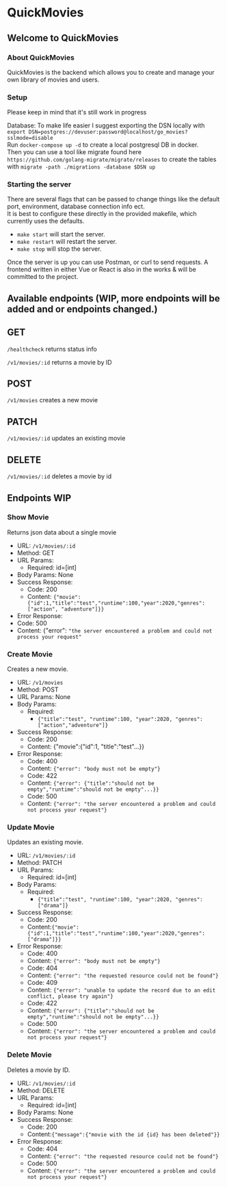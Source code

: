 # QuickMovies
## Welcome to QuickMovies

### About QuickMovies
QuickMovies is the backend which allows you to create and manage your own library of movies and users.

### Setup
Please keep in mind that it's still work in progress

Database:
To make life easier I suggest exporting the DSN locally with `export DSN=postgres://devuser:password@localhost/go_movies?sslmode=disable` <br>
Run `docker-compose up -d` to create a local postgresql DB in docker. <br>
Then you can use a tool like migrate found here `https://github.com/golang-migrate/migrate/releases` to create the tables with `migrate -path ./migrations -database $DSN up`

### Starting the server
There are several flags that can be passed to change things like the default port, environment, database connection info ect.<br>
It is best to configure these directly in the provided makefile, which currently uses the defaults.

* `make start` will start the server.
* `make restart` will restart the server.
* `make stop` will stop the server. 

Once the server is up you can use Postman, or curl to send requests. A frontend written in either Vue or React is also in the works & will be committed to the project.

## Available endpoints (WIP, more endpoints will be added and or endpoints changed.)

## GET
`/healthcheck` returns status info <br>

`/v1/movies/:id` returns a movie by ID <br>


## POST
`/v1/movies` creates a new movie <br>
## PATCH
`/v1/movies/:id` updates an existing movie <br>

## DELETE
`/v1/movies/:id` deletes a movie by id <br>

## Endpoints WIP
### Show Movie
Returns json data about a single movie
* URL: `/v1/movies/:id`
* Method: GET
* URL Params:
  * Required: id=[int]
* Body Params: None
* Success Response:
  * Code: 200
  * Content: `{"movie":{"id":1,"title":"test","runtime":100,"year":2020,"genres":["action", "adventure"]}}`
* Error Response:
* Code: 500
* Content: {"error": `"the server encountered a problem and could not process your request"`


### Create Movie
Creates a new movie.
* URL: `/v1/movies`
* Method: POST
* URL Params: None
* Body Params:
  * Required:
    * `{"title":"test", "runtime":100, "year":2020, "genres":["action","adventure"]}`
* Success Response:
  * Code: 200
  * Content: {"movie":{"id":1, "title":"test"...}}
* Error Response:
  * Code: 400
  * Content: `{"error": "body must not be empty"}`
  * Code: 422
  * Content: `{"error": {"title":"should not be empty","runtime":"should not be empty"...}}`
  * Code: 500
  * Content: `{"error": "the server encountered a problem and could not process your request"}`


### Update Movie
Updates an existing movie.
* URL: `/v1/movies/:id`
* Method: PATCH
* URL Params:
  * Required: id=[int]
* Body Params:
  * Required:
    * `{"title":"test", "runtime":100, "year":2020, "genres":["drama"]}`
* Success Response:
  * Code: 200
  * Content:`{"movie":{"id":1,"title":"test","runtime":100,"year":2020,"genres":["drama"]}}`
* Error Response:
  * Code: 400
  * Content: `{"error": "body must not be empty"}`
  * Code: 404
  * Content: `{"error": "the requested resource could not be found"}`
  * Code: 409
  * Content: `{"error": "unable to update the record due to an edit conflict, please try again"}`
  * Code: 422
  * Content: `{"error": {"title":"should not be empty","runtime":"should not be empty"...}}`
  * Code: 500
  * Content: `{"error": "the server encountered a problem and could not process your request"}`


### Delete Movie
Deletes a movie by ID.
* URL: `/v1/movies/:id`
* Method: DELETE
* URL Params:
  * Required: id=[int]
* Body Params: None
* Success Response:
  * Code: 200
  * Content:`{"message":{"movie with the id {id} has been deleted"}}`
* Error Response:
  * Code: 404
  * Content: `{"error": "the requested resource could not be found"}`
  * Code: 500
  * Content: `{"error": "the server encountered a problem and could not process your request"}`

